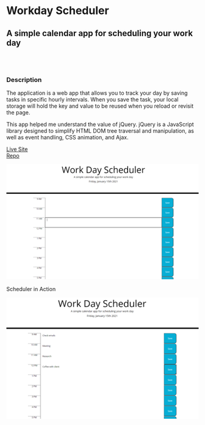 # Workday Scheduler
## A simple calendar app for scheduling your work day
<br><br>
### Description
<p>The application is a web app that allows you to track your day by saving tasks in specific hourly intervals. When you save the task, your local storage will hold the key and value to be reused when you reload or revisit the page.

This app helped me understand the value of jQuery. jQuery is a JavaScript library designed to simplify HTML DOM tree traversal and manipulation, as well as event handling, CSS animation, and Ajax.</p>
[Live Site](https://asherpappas.github.io/DayPlanner/)
<br>
[Repo](https://github.com/AsherPappas/DayPlanner)
<br>

<img src = "imgs/Workday1.png" width = 800>
<br>
<p>Scheduler in Action</p>
<img src = "imgs/Workday2.png" width = 800>
